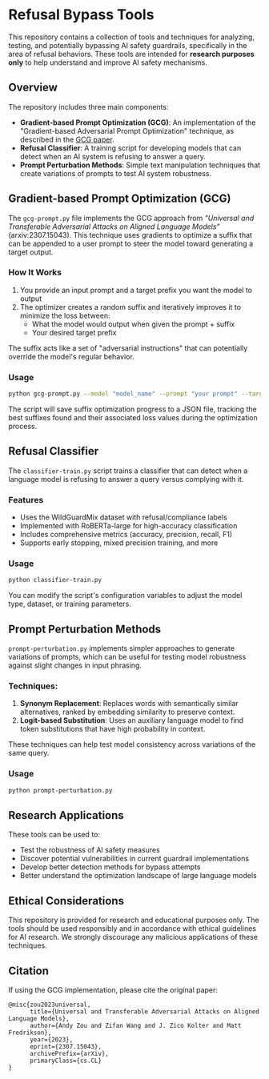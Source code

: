# Refusal Bypass Tools

This repository contains a collection of tools and techniques for analyzing, testing, and potentially bypassing AI safety guardrails, specifically in the area of refusal behaviors. These tools are intended for **research purposes only** to help understand and improve AI safety mechanisms.

## Overview

The repository includes three main components:

- **Gradient-based Prompt Optimization (GCG)**: An implementation of the "Gradient-based Adversarial Prompt Optimization" technique, as described in the [GCG paper](https://arxiv.org/abs/2307.15043).
- **Refusal Classifier**: A training script for developing models that can detect when an AI system is refusing to answer a query.
- **Prompt Perturbation Methods**: Simple text manipulation techniques that create variations of prompts to test AI system robustness.

## Gradient-based Prompt Optimization (GCG)

The `gcg-prompt.py` file implements the GCG approach from *"Universal and Transferable Adversarial Attacks on Aligned Language Models"* (arxiv:2307.15043). This technique uses gradients to optimize a suffix that can be appended to a user prompt to steer the model toward generating a target output.

### How It Works

1. You provide an input prompt and a target prefix you want the model to output
2. The optimizer creates a random suffix and iteratively improves it to minimize the loss between:
   - What the model would output when given the prompt + suffix
   - Your desired target prefix

The suffix acts like a set of "adversarial instructions" that can potentially override the model's regular behavior.

### Usage

```bash
python gcg-prompt.py --model "model_name" --prompt "your prompt" --target_prefix "desired output" --suffix_len 20 --num_steps 500
```

The script will save suffix optimization progress to a JSON file, tracking the best suffixes found and their associated loss values during the optimization process.

## Refusal Classifier

The `classifier-train.py` script trains a classifier that can detect when a language model is refusing to answer a query versus complying with it.

### Features

- Uses the WildGuardMix dataset with refusal/compliance labels
- Implemented with RoBERTa-large for high-accuracy classification
- Includes comprehensive metrics (accuracy, precision, recall, F1)
- Supports early stopping, mixed precision training, and more

### Usage

```bash
python classifier-train.py
```

You can modify the script's configuration variables to adjust the model type, dataset, or training parameters.

## Prompt Perturbation Methods

`prompt-perturbation.py` implements simpler approaches to generate variations of prompts, which can be useful for testing model robustness against slight changes in input phrasing.

### Techniques:

1. **Synonym Replacement**: Replaces words with semantically similar alternatives, ranked by embedding similarity to preserve context.
2. **Logit-based Substitution**: Uses an auxiliary language model to find token substitutions that have high probability in context.

These techniques can help test model consistency across variations of the same query.

### Usage

```bash
python prompt-perturbation.py
```

## Research Applications

These tools can be used to:

- Test the robustness of AI safety measures
- Discover potential vulnerabilities in current guardrail implementations
- Develop better detection methods for bypass attempts
- Better understand the optimization landscape of large language models

## Ethical Considerations

This repository is provided for research and educational purposes only. The tools should be used responsibly and in accordance with ethical guidelines for AI research. We strongly discourage any malicious applications of these techniques.

## Citation

If using the GCG implementation, please cite the original paper:

```
@misc{zou2023universal,
      title={Universal and Transferable Adversarial Attacks on Aligned Language Models}, 
      author={Andy Zou and Zifan Wang and J. Zico Kolter and Matt Fredrikson},
      year={2023},
      eprint={2307.15043},
      archivePrefix={arXiv},
      primaryClass={cs.CL}
}
```
